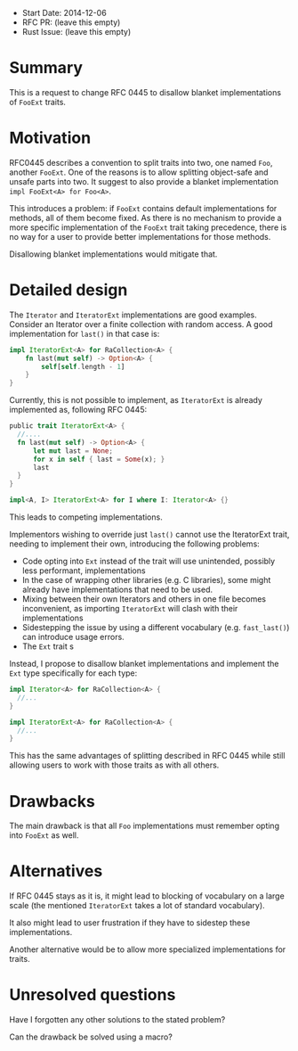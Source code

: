 - Start Date: 2014-12-06
- RFC PR: (leave this empty)
- Rust Issue: (leave this empty)

# Summary

This is a request to change RFC 0445 to disallow blanket implementations of `FooExt` traits.

# Motivation

RFC0445 describes a convention to split traits into two, one named `Foo`, another `FooExt`. One
of the reasons is to allow splitting object-safe and unsafe parts into two. It suggest to also
provide a blanket implementation `impl FooExt<A> for Foo<A>`.

This introduces a problem: if `FooExt` contains default implementations for methods, all of them
become fixed. As there is no mechanism to provide a more specific implementation of the `FooExt`
trait taking precedence, there is no way for a user to provide better implementations for those
methods.

Disallowing blanket implementations would mitigate that.

# Detailed design

The `Iterator` and `IteratorExt` implementations are good examples. Consider an Iterator over a
finite collection with random access. A good implementation for `last()` in that case is:

```rust
impl IteratorExt<A> for RaCollection<A> {
    fn last(mut self) -> Option<A> {
        self[self.length - 1]
    }
}
```

Currently, this is not possible to implement, as `IteratorExt` is already implemented as, following
RFC 0445:

```rust
public trait IteratorExt<A> {
  //....
  fn last(mut self) -> Option<A> {
      let mut last = None;
      for x in self { last = Some(x); }
      last
  }
}

impl<A, I> IteratorExt<A> for I where I: Iterator<A> {}
```

This leads to competing implementations.

Implementors wishing to override just `last()` cannot use the IteratorExt trait, needing to implement their
own, introducing the following problems:

* Code opting into `Ext` instead of the trait will use unintended, possibly less performant, implementations
* In the case of wrapping other libraries (e.g. C libraries), some might already have implementations that need
  to be used.
* Mixing between their own Iterators and others in one file becomes inconvenient, as importing `IteratorExt`
  will clash with their implementations
* Sidestepping the issue by using a different vocabulary (e.g. `fast_last()`) can introduce usage errors.
* The `Ext` trait s

Instead, I propose to disallow blanket implementations and implement the `Ext` type specifically for each type:

```rust
impl Iterator<A> for RaCollection<A> {
  //...
}

impl IteratorExt<A> for RaCollection<A> {
  //...
}
```

This has the same advantages of splitting described in RFC 0445 while still allowing users to work with
those traits as with all others.

# Drawbacks

The main drawback is that all `Foo` implementations must remember opting into `FooExt` as well.

# Alternatives

If RFC 0445 stays as it is, it might lead to blocking of vocabulary on a large scale (the mentioned
`IteratorExt` takes a lot of standard vocabulary).

It also might lead to user frustration if they have to sidestep these implementations.

Another alternative would be to allow more specialized implementations for traits.

# Unresolved questions

Have I forgotten any other solutions to the stated problem?

Can the drawback be solved using a macro?
